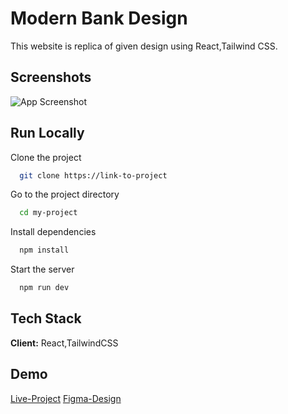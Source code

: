 
# Modern Bank Design

This website is replica of given design using React,Tailwind CSS.


## Screenshots

![App Screenshot](https://i.imgur.com/Ot1qxFw.png)


## Run Locally

Clone the project

```bash
  git clone https://link-to-project
```

Go to the project directory

```bash
  cd my-project
```

Install dependencies

```bash
  npm install
```

Start the server

```bash
  npm run dev
```


## Tech Stack

**Client:** React,TailwindCSS


## Demo

[Live-Project](https://fascinating-speculoos-0d1ffe.netlify.app/)
[Figma-Design](https://www.figma.com/file/bUGIPys15E78w9bs1l4tgS/HooBank?type=design&node-id=310-485&t=cBKMSkOIa4Igcjyz-0)


